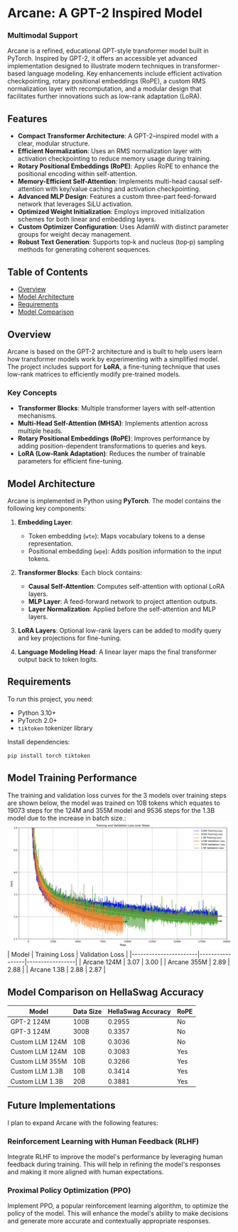 # Arcane: A GPT-2 Inspired Model

### Multimodal Support
Arcane is a refined, educational GPT-style transformer model built in PyTorch. Inspired by GPT-2, it offers an accessible yet advanced implementation designed to illustrate modern techniques in transformer-based language modeling. Key enhancements include efficient activation checkpointing, rotary positional embeddings (RoPE), a custom RMS normalization layer with recomputation, and a modular design that facilitates further innovations such as low-rank adaptation (LoRA).

## Features
- **Compact Transformer Architecture**: A GPT-2–inspired model with a clear, modular structure.
- **Efficient Normalization**: Uses an RMS normalization layer with activation checkpointing to reduce memory usage during training.
- **Rotary Positional Embeddings (RoPE)**: Applies RoPE to enhance the positional encoding within self-attention.
- **Memory-Efficient Self-Attention**: Implements multi-head causal self-attention with key/value caching and activation checkpointing.
- **Advanced MLP Design**: Features a custom three-part feed-forward network that leverages SiLU activation.
- **Optimized Weight Initialization**: Employs improved initialization schemes for both linear and embedding layers.
- **Custom Optimizer Configuration**: Uses AdamW with distinct parameter groups for weight decay management.
- **Robust Text Generation**: Supports top‑k and nucleus (top‑p) sampling methods for generating coherent sequences.

## Table of Contents
- [Overview](#overview)
- [Model Architecture](#model-architecture)
- [Requirements](#requirements)
- [Model Comparison](#model-comparison)

## Overview
Arcane is based on the GPT-2 architecture and is built to help users learn how transformer models work by experimenting with a simplified model. The project includes support for **LoRA**, a fine-tuning technique that uses low-rank matrices to efficiently modify pre-trained models.

### Key Concepts
- **Transformer Blocks**: Multiple transformer layers with self-attention mechanisms.
- **Multi-Head Self-Attention (MHSA)**: Implements attention across multiple heads.
- **Rotary Positional Embeddings (RoPE)**: Improves performance by adding position-dependent transformations to queries and keys.
- **LoRA (Low-Rank Adaptation)**: Reduces the number of trainable parameters for efficient fine-tuning.

## Model Architecture
Arcane is implemented in Python using **PyTorch**. The model contains the following key components:

1. **Embedding Layer**:
   - Token embedding (`wte`): Maps vocabulary tokens to a dense representation.
   - Positional embedding (`wpe`): Adds position information to the input tokens.
   
2. **Transformer Blocks**: Each block contains:
   - **Causal Self-Attention**: Computes self-attention with optional LoRA layers.
   - **MLP Layer**: A feed-forward network to project attention outputs.
   - **Layer Normalization**: Applied before the self-attention and MLP layers.
   
3. **LoRA Layers**: Optional low-rank layers can be added to modify query and key projections for fine-tuning.
   
4. **Language Modeling Head**: A linear layer maps the final transformer output back to token logits.

## Requirements
To run this project, you need:
- Python 3.10+
- PyTorch 2.0+
- `tiktoken` tokenizer library

Install dependencies:
```bash
pip install torch tiktoken
```

## Model Training Performance
The training and validation loss curves for the 3 models over training steps are shown below, the model was trained on 10B tokens which equates to 19073 steps for the 124M and 355M model and 9536 steps for the 1.3B model due to the increase in batch size.:
![Loss Graph](/Images/Train_Val_graph.png)
| Model                 | Training Loss   | Validation Loss |
|-----------------------|-----------------|-----------------|
| Arcane 124M           | 3.07            | 3.00            |
| Arcane 355M           | 2.89            | 2.88            | 
| Arcane 1.3B           | 2.88            | 2.87            | 

## Model Comparison on HellaSwag Accuracy

| Model                 | Data Size   | HellaSwag Accuracy | RoPE |
|-----------------------|-------------|--------------------|------|
| GPT-2 124M            | 100B        | 0.2955             | No   |
| GPT-3 124M            | 300B        | 0.3357             | No   |
| Custom LLM 124M       | 10B         | 0.3036             | No   |
| Custom LLM 124M       | 10B         | 0.3083             | Yes  |
| Custom LLM 355M       | 10B         | 0.3266             | Yes  |
| Custom LLM 1.3B       | 10B         | 0.3414             | Yes  |
| Custom LLM 1.3B       | 20B         | 0.3881             | Yes  |

## Future Implementations

I plan to expand Arcane with the following features:

### Reinforcement Learning with Human Feedback (RLHF)
Integrate RLHF to improve the model's performance by leveraging human feedback during training. This will help in refining the model's responses and making it more aligned with human expectations.

### Proximal Policy Optimization (PPO)
Implement PPO, a popular reinforcement learning algorithm, to optimize the policy of the model. This will enhance the model's ability to make decisions and generate more accurate and contextually appropriate responses.
